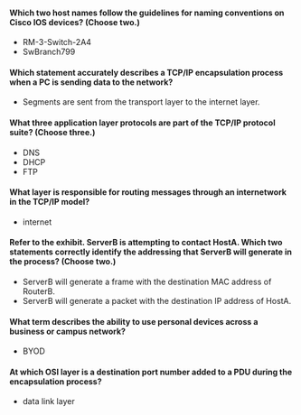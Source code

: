 #### Which two host names follow the guidelines for naming conventions on Cisco IOS devices? (Choose two.)
* RM-3-Switch-2A4
* SwBranch799
#### Which statement accurately describes a TCP/IP encapsulation process when a PC is sending data to the network?
* Segments are sent from the transport layer to the internet layer.
#### What three application layer protocols are part of the TCP/IP protocol suite? (Choose three.)
* DNS
* DHCP
* FTP
#### What layer is responsible for routing messages through an internetwork in the TCP/IP model?
* internet
#### Refer to the exhibit. ServerB is attempting to contact HostA. Which two statements correctly identify the addressing that ServerB will generate in the process? (Choose two.)
* ServerB will generate a frame with the destination MAC address of RouterB.
* ServerB will generate a packet with the destination IP address of HostA.
#### What term describes the ability to use personal devices across a business or campus network?
* BYOD
#### At which OSI layer is a destination port number added to a PDU during the encapsulation process?
* data link layer
